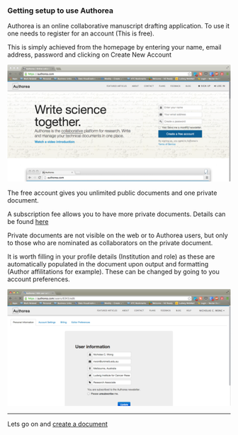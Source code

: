 ### Getting setup to use Authorea

Authorea is an online collaborative manuscript drafting application. To use it
one needs to register for an account (This is free). 

This is simply achieved from the homepage by entering your name, email address,
password and clicking on Create New Account

![Homepage](../images/Homepage.png)

The free account gives you unlimited public documents and one private document.

A subscription fee allows you to have more private documents. Details can be 
found [here](https://authorea.com/user_plans)

Private documents are not visible on the web or to Authorea users, but only to 
those who are nominated as collaborators on the private document. 

It is worth filling in your profile details (Institution and role) as these
are automatically populated in the document upon output and formatting (Author
affilitations for example). These can be changed by going to you account 
preferences.
 
![details](../images/userInfo.png)


----  
Lets go on and [create a document](../02_Create/create.md)
